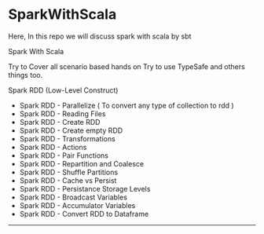 # SparkWithScala
Here, In this repo we will discuss spark with scala by sbt

Spark With Scala


Try to Cover all scenario based hands on
Try to use TypeSafe and others things too. 

Spark RDD (Low-Level Construct)

- Spark RDD - Parallelize ( To convert any type of collection to rdd )
- Spark RDD - Reading Files
- Spark RDD - Create RDD
- Spark RDD - Create empty RDD
- Spark RDD - Transformations
- Spark RDD - Actions
- Spark RDD - Pair Functions
- Spark RDD - Repartition and Coalesce
- Spark RDD - Shuffle Partitions
- Spark RDD - Cache vs Persist
- Spark RDD - Persistance Storage Levels
- Spark RDD - Broadcast Variables
- Spark RDD - Accumulator Variables
- Spark RDD - Convert RDD to Dataframe

------------------------------------------------------------------------------------------------------------------------
